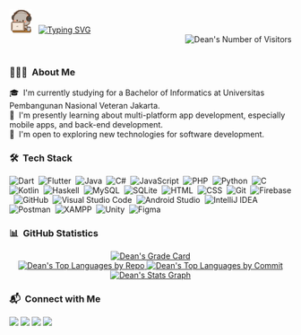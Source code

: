 <div>
  <div>
    <img alt="Greetings" src="goma_likes_programming.gif" width="40"/> &nbsp
    <a href="https://git.io/typing-svg"><img src="https://readme-typing-svg.demolab.com?font=Lato&weight=500&pause=1000&color=9CCFD8&vCenter=true&width=300&height=30&lines=Hello%2C+My+Name+is+Dean" alt="Typing SVG"  /></a>
  </div>
  <div>
    <img alt="Dean's Number of Visitors" src="https://komarev.com/ghpvc/?username=deandrasatriyosetiawan&color=9CCFD8&label=Number+of+Visitors" align="right"/> <br><br>
  </div>
</div>

### 👨🏻‍💻 &nbsp;About Me

🎓 &nbsp;I'm currently studying for a Bachelor of Informatics at Universitas Pembangunan Nasional Veteran Jakarta.\
🌱 &nbsp;I'm presently learning about multi-platform app development, especially mobile apps, and back-end development.\
🔎 &nbsp;I'm open to exploring new technologies for software development.

### 🛠 &nbsp;Tech Stack

![Dart](https://img.shields.io/badge/Dart-05122A?style=flat&logo=dart&logoColor=2BB7F6)&nbsp;
![Flutter](https://img.shields.io/badge/Flutter-05122A?style=flat&logo=flutter&logoColor=5EC8F8)&nbsp;
![Java](https://img.shields.io/badge/Java-05122A?style=flat&logo=java&logoColor=FFA518)&nbsp;
![C#](https://img.shields.io/badge/C%23-05122A?style=flat&logo=csharp&logoColor=178600)&nbsp;
![JavaScript](https://img.shields.io/badge/JavaScript-05122A?style=flat&logo=javascript&logoColor=F7DF1E)&nbsp;
![PHP](https://img.shields.io/badge/PHP-05122A?style=flat&logo=php&logoColor=777BB4)&nbsp;
![Python](https://img.shields.io/badge/Python-05122A?style=flat&logo=python&logoColor=326B9B)&nbsp;
![C](https://img.shields.io/badge/C-05122A?style=flat&logo=c&logoColor=5C6BBE)&nbsp;
![Kotlin](https://img.shields.io/badge/Kotlin-05122A?style=flat&logo=kotlin&logoColor=7F52FF)&nbsp;
![Haskell](https://img.shields.io/badge/Haskell-05122A?style=flat&logo=haskell&logoColor=5D4F85)&nbsp;
![MySQL](https://img.shields.io/badge/MySQL-05122A?style=flat&logo=mysql&logoColor=4479A1)&nbsp;
![SQLite](https://img.shields.io/badge/SQLite-05122A?style=flat&logo=sqlite&logoColor=5CAADC)&nbsp;
![HTML](https://img.shields.io/badge/HTML-05122A?style=flat&logo=HTML5&logoColor=E34F26)&nbsp;
![CSS](https://img.shields.io/badge/CSS-05122A?style=flat&logo=css3&logoColor=1572B6)&nbsp;
![Git](https://img.shields.io/badge/Git-05122A?style=flat&logo=git&logoColor=F05032)&nbsp;
![Firebase](https://img.shields.io/badge/Firebase-05122A?style=flat&logo=firebase&logoColor=FFCA28)&nbsp;
![GitHub](https://img.shields.io/badge/GitHub-05122A?style=flat&logo=github&logoColor=FFFFFF)&nbsp;
![Visual Studio Code](https://img.shields.io/badge/Visual%20Studio%20Code-05122A?style=flat&logo=visual-studio-code&logoColor=007ACC)&nbsp;
![Android Studio](https://img.shields.io/badge/Android%20Studio-05122A?style=flat&logo=androidstudio&logoColor=3DDC84)&nbsp;
![IntelliJ IDEA](https://img.shields.io/badge/IntelliJ%20IDEA-05122A?style=flat&logo=intellijidea&logoColor=FFFFFF)&nbsp;
![Postman](https://img.shields.io/badge/Postman-05122A?style=flat&logo=postman&logoColor=FF6C37)&nbsp;
![XAMPP](https://img.shields.io/badge/XAMPP-05122A?style=flat&logo=xampp&logoColor=FB7A24)&nbsp;
![Unity](https://img.shields.io/badge/Unity-05122A?style=flat&logo=unity&logoColor=FFFFFF)&nbsp;
![Figma](https://img.shields.io/badge/Figma-05122A?style=flat&logo=figma&logoColor=13BDFE)&nbsp;

### 📊 &nbsp;GitHub Statistics

<p align="center">
  <a href="https://github.com/deandrasatriyosetiawan">
    <img alt="Dean's Grade Card" src="https://github-readme-stats.vercel.app/api?username=deandrasatriyosetiawan&show_icons=true&theme=rose_pine&hide_border=true"/>
    <br />
    <img alt="Dean's Top Languages by Repo" src="http://github-profile-summary-cards.vercel.app/api/cards/repos-per-language?username=deandrasatriyosetiawan&theme=rose_pine"/>
    <img alt="Dean's Top Languages by Commit" src="http://github-profile-summary-cards.vercel.app/api/cards/most-commit-language?username=deandrasatriyosetiawan&theme=rose_pine"/>
    <img alt="Dean's Stats Graph" src="http://github-profile-summary-cards.vercel.app/api/cards/profile-details?username=deandrasatriyosetiawan&theme=rose_pine" width="750"/>
  </a>
</p>

### 📬 &nbsp;Connect with Me

<p align="left">
  <a href="https://linkedin.com/in/deandrasatriyosetiawan"><img src="https://img.shields.io/badge/Deandra%20Satriyo%20Setiawan-0A66C2?style=flat&logo=linkedin&logoColor=white"/></a>
  <a href="mailto:deandrasatriyosetiawan@gmail.com"><img src="https://img.shields.io/badge/deandrasatriyosetiawan@gmail.com-EA4335?style=flat&logo=gmail&logoColor=white"/></a>
  <a href="https://behance.net/deandrasetiawa"><img src="https://img.shields.io/badge/Deandra%20Satriyo%20Setiawan-1769FF?style=flat&logo=behance&logoColor=white"/></a>
  <a href="https://dribbble.com/deandra_satriyo"><img src="https://img.shields.io/badge/Deandra%20Satriyo%20Setiawan-EA4C89?style=flat&logo=dribbble&logoColor=white"/></a>
</p>
